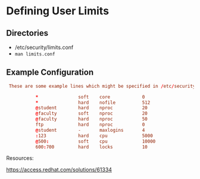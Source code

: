 # Defining User Limits

## Directories

- /etc/security/limits.conf
- `man limits.conf`

## Example Configuration

```conf
 These are some example lines which might be specified in /etc/security/limits.conf.

           *               soft    core            0
           *               hard    nofile          512
           @student        hard    nproc           20
           @faculty        soft    nproc           20
           @faculty        hard    nproc           50
           ftp             hard    nproc           0
           @student        -       maxlogins       4
           :123            hard    cpu             5000
           @500:           soft    cpu             10000
           600:700         hard    locks           10
```




Resources:

https://access.redhat.com/solutions/61334